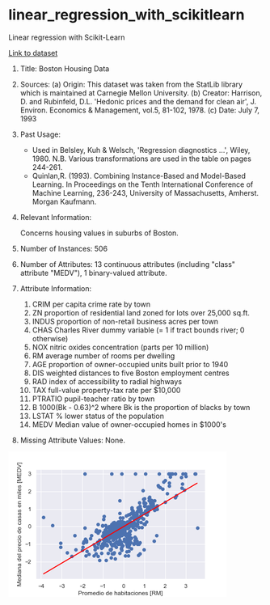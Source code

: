 # linear_regression_with_scikitlearn

Linear regression with Scikit-Learn

[Link to dataset](https://archive.ics.uci.edu/ml/machine-learning-databases/housing/)

1. Title: Boston Housing Data

2. Sources:
   (a) Origin:  This dataset was taken from the StatLib library which is
                maintained at Carnegie Mellon University.
   (b) Creator:  Harrison, D. and Rubinfeld, D.L. 'Hedonic prices and the demand for clean air', J. Environ. Economics & Management, vol.5, 81-102, 1978.
   (c) Date: July 7, 1993

3. Past Usage:
   - Used in Belsley, Kuh & Welsch, 'Regression diagnostics ...', Wiley, 1980. N.B. Various transformations are used in the table on pages 244-261.
   - Quinlan,R. (1993). Combining Instance-Based and Model-Based Learning. In Proceedings on the Tenth International Conference of Machine Learning, 236-243, University of Massachusetts, Amherst. Morgan Kaufmann.

4. Relevant Information:

   Concerns housing values in suburbs of Boston.

5. Number of Instances: 506

6. Number of Attributes: 13 continuous attributes (including "class" attribute "MEDV"), 1 binary-valued attribute.

7. Attribute Information:

    1. CRIM      per capita crime rate by town
    2. ZN        proportion of residential land zoned for lots over 25,000 sq.ft.
    3. INDUS     proportion of non-retail business acres per town
    4. CHAS      Charles River dummy variable (= 1 if tract bounds river; 0 otherwise)
    5. NOX       nitric oxides concentration (parts per 10 million)
    6. RM        average number of rooms per dwelling
    7. AGE       proportion of owner-occupied units built prior to 1940
    8. DIS       weighted distances to five Boston employment centres
    9. RAD       index of accessibility to radial highways
    10. TAX      full-value property-tax rate per $10,000
    11. PTRATIO  pupil-teacher ratio by town
    12. B        1000(Bk - 0.63)^2 where Bk is the proportion of blacks by town
    13. LSTAT    % lower status of the population
    14. MEDV     Median value of owner-occupied homes in $1000's

8. Missing Attribute Values:  None.

![alt text](images/linear.png)